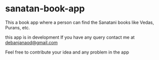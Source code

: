 # sanatan-book-app

This a book app where a person can find the Sanatani books like Vedas, Purans, etc.

this app is in development 
If you have any query contact me at debanjanaod@gmail.com

Feel free to contribute your idea and any problem in the app
